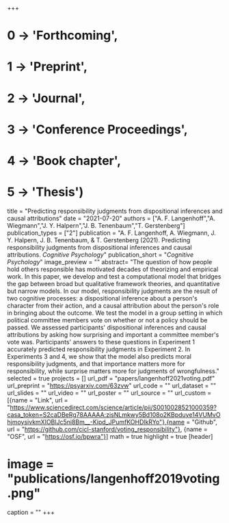 +++
# 0 -> 'Forthcoming',
# 1 -> 'Preprint',
# 2 -> 'Journal',
# 3 -> 'Conference Proceedings',
# 4 -> 'Book chapter',
# 5 -> 'Thesis')

title = "Predicting responsibility judgments from dispositional inferences and causal attributions"
date = "2021-07-20"
authors = ["A. F. Langenhoff","A. Wiegmann","J. Y. Halpern","J. B. Tenenbaum","T. Gerstenberg"]
publication_types = ["2"]
publication = "A. F. Langenhoff, A. Wiegmann, J. Y. Halpern, J. B. Tenenbaum, & T. Gerstenberg (2021). Predicting responsibility judgments from dispositional inferences and causal attributions. _Cognitive Psychology_"
publication_short = "_Cognitive Psychology_"
image_preview = ""
abstract= "The question of how people hold others responsible has motivated decades of theorizing and empirical work. In this paper, we develop and test a computational model that bridges the gap between broad but qualitative framework theories, and quantitative but narrow models. In our model, responsibility judgments are the result of two cognitive processes: a dispositional inference about a person's character from their action, and a causal attribution about the person's role in bringing about the outcome. We test the model in a group setting in which political committee members vote on whether or not a policy should be passed. We assessed participants' dispositional inferences and causal attributions by asking how surprising and important a committee member's vote was. Participants' answers to these questions in Experiment 1 accurately predicted responsibility judgments in Experiment 2. In Experiments 3 and 4, we show that the model also predicts moral responsibility judgments, and that importance matters more for responsibility, while surprise matters more for judgments of wrongfulness."
selected = true
projects = []
url_pdf = "papers/langenhoff2021voting.pdf"
url_preprint = "https://psyarxiv.com/63zvw"
url_code = ""
url_dataset = ""
url_slides = ""
url_video = ""
url_poster = ""
url_source = ""
url_custom = [{name = "Link", url = "https://www.sciencedirect.com/science/article/pii/S0010028521000359?casa_token=S2caDBeRg78AAAAA:zisNLmkwy5Bd108o2KBpduye14VUMvOhjmoysivkmXIOBlJc5ni8Bm__-Kipd_JPumfKOHDlkRYo"},{name = "Github", url = "https://github.com/cicl-stanford/voting_responsibility"},
{name = "OSF", url = "https://osf.io/bpwra"}]
math = true
highlight = true
[header]
# image = "publications/langenhoff2019voting.png"
caption = ""
+++

